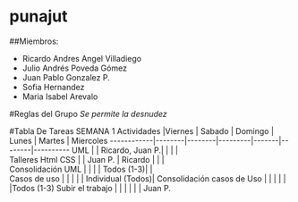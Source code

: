 # punajut
##Miembros:
* Ricardo Andres Angel Villadiego
* Julio Andrés Poveda Gómez
* Juan Pablo Gonzalez P.
* Sofia Hernandez
* Maria Isabel Arevalo
 

#Reglas del Grupo
_*Se permite la desnudez*_

#Tabla De Tareas SEMANA 1
Actividades |Viernes | Sabado | Domingo | Lunes | Martes | Miercoles 
------------|--------|--------|---------|-------|--------|----------
UML      |        | Ricardo, Juan P.|         |       |        |          
Talleres Html CSS |       | Juan P. | Ricardo |         |       |        
Consolidación UML |       |        |         | Todos (1-3)|       |        
Casos de uso |       |        |         | | Individual (Todos)|
Consolidación casos de Uso |       |        |         |        |       |Todos (1-3)
Subir el trabajo |       |        |         |          |       | Juan P.
